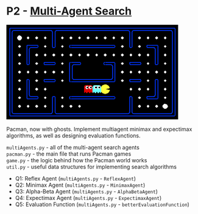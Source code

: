 # P2 - [Multi-Agent Search](http://inst.eecs.berkeley.edu/~cs188/pacman/multiagent.html)

![pacman_multi_agent](pacman_multi_agent.png)

Pacman, now with ghosts. Implement multiagent minimax and expectimax algorithms, as well as designing evaluation functions.

`multiAgents.py` - all of the multi-agent search agents     
`pacman.py`	- the main file that runs Pacman games    
`game.py` - the logic behind how the Pacman world works    
`util.py` - useful data structures for implementing search algorithms    


* Q1: Reflex Agent (`multiAgents.py` - `ReflexAgent`)  
* Q2: Minimax Agent (`multiAgents.py` - `MinimaxAgent`)    
* Q3: Alpha-Beta Agent (`multiAgents.py` - `AlphaBetaAgent`)    
* Q4: Expectimax Agent (`multiAgents.py` - `ExpectimaxAgent`)    
* Q5: Evaluation Function (`multiAgents.py` - `betterEvaluationFunction`)   
